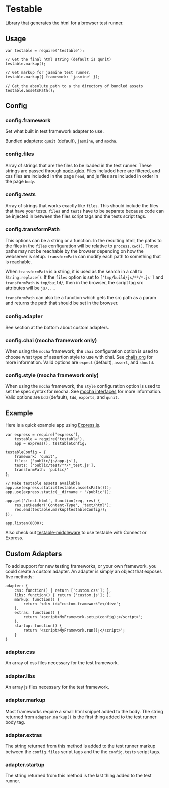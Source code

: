 # Testable

Library that generates the html for a browser test runner.

## Usage

	var testable = require('testable');
	
	// Get the final html string (default is qunit)
	testable.markup();
	
	// Get markup for jasmine test runner.
	testable.markup({ framework: 'jasmine' });
	
	// Get the absolute path to a the directory of bundled assets
	testable.assetsPath();
	
## Config

### config.framework

Set what built in test framework adapter to use.

Bundled adapters: `qunit` (default), `jasmine`, and `mocha`.

### config.files

Array of strings that are the files to be loaded in the test runner. These strings are passed through [node-glob](https://github.com/isaacs/node-glob). Files included here are filtered, and css files are included in the page `head`, and js files are included in order in the page `body`.

### config.tests

Array of strings that works exactly like `files`. This should include the files that have your tests. `files` and `tests` have to be separate because code can be injected in between the files script tags and the tests script tags.

### config.transformPath

This options can be a string or a function. In the resulting html, the paths to the files in the `files` configuration will be relative to `process.cwd()`. Those paths may not be reachable by the browser depending on how the webserver is setup. `transformPath` can modify each path to something that is reachable.

When `transformPath` is a string, it is used as the search in a call to `String.replace()`. If the `files` option is set to `['tmp/build/js/**/*.js']` and `transformPath` is `tmp/build/`, then in the browser, the script tag src attributes will be `js/...`.

`transformPath` can also be a function which gets the src path as a param and returns the path that should be set in the browser.

### config.adapter

See section at the bottom about custom adapters.

### config.chai (mocha framework only)

When using the `mocha` framework, the `chai` configuration option is used to choose what type of assertion style to use with chai. See [chaijs.org](http://chaijs.com/) for more information. Valid options are `expect` (default), `assert`, and `should`.

### config.style (mocha framework only)

When using the `mocha` framework, the `style` configuration option is used to set the spec syntax for mocha. See [mocha interfaces](http://mochajs.org/#interfaces) for more information. Valid options are `bdd` (default), `tdd`, `exports`, and `qunit`.

## Example

Here is a quick example app using [Express.js](http://expressjs.com/).

	var express = require('express'),
		testable = require('testable'),
		app = express(), testableConfig;
		
	testableConfig = {
		framework: 'qunit',
		files: ['public/js/app.js'],
		tests: ['public/test/**/*_test.js'],
		transformPath: 'public/'
	};
	
	// Make testable assets available
	app.use(express.static(testable.assetsPath()));
	app.use(express.static(__dirname + '/public'));
	
	app.get('/test.html', function(req, res) {
		res.setHeader('Content-Type', 'text/html');
		res.end(testable.markup(testableConfig));
	});
	
	app.listen(8000);
	
Also check out [testable-middleware](https://github.com/joeytrapp/node-testable-middleware) to use testable with Connect or Express.

## Custom Adapters

To add support for new testing frameworks, or your own framework, you could create a custom adapter. An adapter is simply an object that exposes five methods:

	adapter: {
		css: function() { return ['custom.css']; },
		libs: function() { return ['custom.js']; },
		markup: function() {
			return '<div id="custom-framework"></div>';
		},
		extras: function() {
			return '<script>MyFramework.setup(config);</script>';
		},
		startup: function() {
			return '<script>MyFramework.run();</script>';
		}
	}

### adapter.css

An array of css files necessary for the test framework.

### adapter.libs

An array js files necessary for the test framework.

### adapter.markup

Most frameworks require a small html snippet added to the body. The string returned from `adapter.markup()` is the first thing added to the test runner body tag.

### adapter.extras

The string returned from this method is added to the test runner markup between the `config.files` script tags and the the `config.tests` script tags.

### adapter.startup

The string returned from this method is the last thing added to the test runner.
